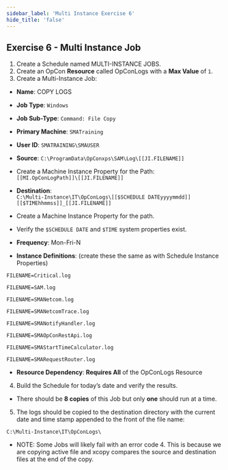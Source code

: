 ```yaml
---
sidebar_label: 'Multi Instance Exercise 6'
hide_title: 'false'
---
```


## Exercise 6 - Multi Instance Job

1.	Create a Schedule named MULTI-INSTANCE JOBS.
2.	Create an OpCon **Resource** called OpConLogs with a **Max Value** of ```1```.
3.	Create a Multi-Instance Job:
* **Name**: COPY LOGS
* **Job Type**: ```Windows```
* **Job Sub-Type**: ```Command: File Copy```
* **Primary Machine**: ```SMATraining```
* **User ID**: ```SMATRAINING\SMAUSER```
* **Source**:
```C:\ProgramData\OpConxps\SAM\Log\[[JI.FILENAME]]```

* Create a Machine Instance Property for the Path:  
```[[MI.OpConLogPath]]\[[JI.FILENAME]]```
* **Destination**:  
```C:\Multi-Instance\IT\OpConLogs\[[$SCHEDULE DATEyyyymmdd]][[$TIMEhhmmss]]_[[JI.FILENAME]]```
 * Create a Machine Instance Property for the path.  
* Verify the ```$SCHEDULE DATE``` and ```$TIME``` system properties exist.
* **Frequency**: Mon-Fri-N
* **Instance Definitions**: (create these the same as with Schedule Instance Properties)

```FILENAME=Critical.log```

```FILENAME=SAM.log```

```FILENAME=SMANetcom.log```

```FILENAME=SMANetcomTrace.log```

```FILENAME=SMANotifyHandler.log```

```FILENAME=SMAOpConRestApi.log```

```FILENAME=SMAStartTimeCalculator.log```

```FILENAME=SMARequestRouter.log```

* **Resource Dependency**: **Requires All** of the OpConLogs Resource
4.	Build the Schedule for today’s date and verify the results.
* There should be **8 copies** of this Job but only **one** should run at a time.
5.	The logs should be copied to the destination directory with the current date and time stamp appended to the front of the file name:

```C:\Multi-Instance\IT\OpConLogs\```  

* NOTE: Some Jobs will likely fail with an error code 4. This is because we are copying active file and xcopy compares the source and destination files at the end of the copy.